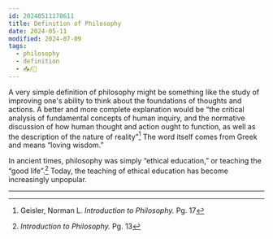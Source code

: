 ```yaml
---
id: 20240511170611
title: Definition of Philosophy
date: 2024-05-11
modified: 2024-07-09
tags:
  - philosophy
  - definition
  - 📥/🌱
---
```

A very simple definition of philosophy might be something like the study of improving one's ability to think about the foundations of thoughts and actions. A better and more complete explanation would be “the critical analysis of fundamental concepts of human inquiry, and the normative discussion of how human thought and action ought to function, as well as the description of the nature of reality”[^1] The word itself comes from Greek and means “loving wisdom.”

In ancient times, philosophy was simply “ethical education,” or teaching the “good life”.[^2] Today, the teaching of ethical education has become increasingly unpopular.

---

[^1]: Geisler, Norman L. *Introduction to Philosophy.* Pg. 17
[^2]: *Introduction to Philosophy.* Pg. 13